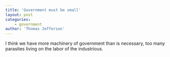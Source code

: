 ```yaml
---
title: 'Government must be small'
layout: post
categories:
    - government
author: 'Thomas Jefferson'
---
```


I think we have more machinery of government than is necessary, too many parasites living on the labor of the industrious.